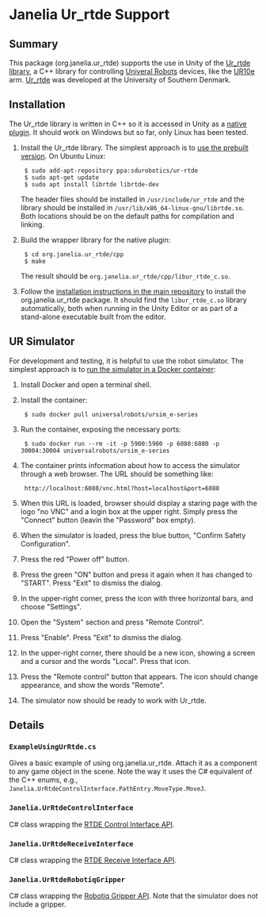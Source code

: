 # Janelia Ur_rtde Support
## Summary

This package (org.janelia.ur_rtde) supports the use in Unity of the [Ur_rtde library](https://sdurobotics.gitlab.io/ur_rtde/), a C++ library for controlling [Univeral Robots](https://www.universal-robots.com) devices, like the [UR10e](https://www.universal-robots.com/products/ur10-robot/) arm.  [Ur_rtde](https://gitlab.com/sdurobotics/ur_rtde) was developed at the University of Southern Denmark.

## Installation

The Ur_rtde library is written in C++ so it is accessed in Unity as a [native plugin](https://docs.unity3d.com/Manual/NativePlugins.html).  It should work on Windows but so far, only Linux has been tested.

1. Install the Ur_rtde library.  The simplest approach is to [use the prebuilt version](https://sdurobotics.gitlab.io/ur_rtde/installation/installation.html#quick-install).  On Ubuntu Linux:

        $ sudo add-apt-repository ppa:sdurobotics/ur-rtde
        $ sudo apt-get update
        $ sudo apt install librtde librtde-dev
    The header files should be installed in `/usr/include/ur_rtde` and the library should be installed in `/usr/lib/x86_64-linux-gnu/librtde.so`.  Both locations should be on the default paths for compilation and linking.

2. Build the wrapper library for the native plugin:

        $ cd org.janelia.ur_rtde/cpp
        $ make

    The result should be `org.janelia.ur_rtde/cpp/libur_rtde_c.so`.

3. Follow the [installation instructions in the main repository](https://github.com/JaneliaSciComp/janelia-unity-toolkit/blob/master/README.md#installation) to install the org.janelia.ur_rtde package.  It should find the `libur_rtde_c.so` library automatically, both when running in the Unity Editor or as part of a stand-alone executable built from the editor.

## UR Simulator

For development and testing, it is helpful to use the robot simulator.  The simplest approach is to [run the simulator in a Docker container](Janelia.UrRtdeControlInterface.PathEntry.MoveType.MoveJ):

1. Install Docker and open a terminal shell.
2. Install the container:

        $ sudo docker pull universalrobots/ursim_e-series

3. Run the container, exposing the necessary ports:

        $ sudo docker run --rm -it -p 5900:5900 -p 6080:6080 -p 30004:30004 universalrobots/ursim_e-series

4. The container prints information about how to access the simulator through a web browser.  The URL should be something like:

        http://localhost:6080/vnc.html?host=localhost&port=6080


5. When this URL is loaded, browser should display a staring page with the logo "no VNC" and a login box at the upper right.  Simply press the "Connect" button (leavin the "Password" box empty).

6. When the simulator is loaded, press the blue button, "Confirm Safety Configuration".

7. Press the red "Power off" button.

8. Press the green "ON" button and press it again when it has changed to "START".  Press "Exit" to dismiss the dialog.

9. In the upper-right corner, press the icon with three horizontal bars, and choose "Settings".

10. Open the "System" section and press "Remote Control".

11. Press "Enable".  Press "Exit" to dismiss the dialog.

12. In the upper-right corner, there should be a new icon, showing a screen and a cursor and the words "Local".  Press that icon.

13. Press the "Remote control" button that appears.  The icon should change appearance, and show the words "Remote".

14. The simulator now should be ready to work with Ur_rtde.


## Details

### `ExampleUsingUrRtde.cs`

Gives a basic example of using org.janelia.ur_rtde.  Attach it as a component to any game object in the scene.  Note the way it uses the C# equivalent of the C++ enums, e.g., `Janelia.UrRtdeControlInterface.PathEntry.MoveType.MoveJ`.

### `Janelia.UrRtdeControlInterface`

C# class wrapping the [RTDE Control Interface API](https://sdurobotics.gitlab.io/ur_rtde/api/api.html#rtde-control-interface-api).

### `Janelia.UrRtdeReceiveInterface`

C# class wrapping the [RTDE Receive Interface API](https://sdurobotics.gitlab.io/ur_rtde/api/api.html#rtde-receive-interface-api).

### `Janelia.UrRtdeRobotiqGripper`

C# class wrapping the [Robotiq Gripper API](https://sdurobotics.gitlab.io/ur_rtde/api/api.html#robotiq-gripper-api).  Note that the simulator does not include a gripper.